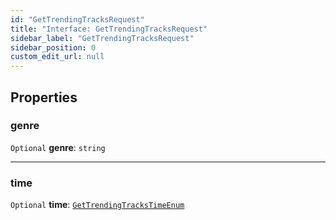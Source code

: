 ```yaml
---
id: "GetTrendingTracksRequest"
title: "Interface: GetTrendingTracksRequest"
sidebar_label: "GetTrendingTracksRequest"
sidebar_position: 0
custom_edit_url: null
---
```


## Properties

### genre

 `Optional` **genre**: `string`

___

### time

 `Optional` **time**: [`GetTrendingTracksTimeEnum`](../modules.md#gettrendingtrackstimeenum-1)
